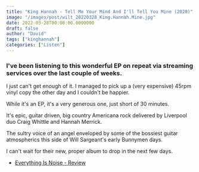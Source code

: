 ```yaml
---
title: "King Hannah - Tell Me Your Mind And I'll Tell You Mine (2020)"
image: "/images/post/wilt_20220328_King.Hannah.Mine.jpg"
date: 2022-03-28T00:00:00.0000000
draft: false
author: "David"
tags: ["kinghannah"]
categories: ["Listen"]
---
```

### I've been listening to this wonderful EP on repeat via streaming services over the last couple of weeks.

 I just can't get enough of it. I managed to pick up a (very expensive) 45rpm vinyl copy the other day and I couldn't be happier.

 While it's an EP, it's a very generous one, just short of 30 minutes.

 It's epic, guitar driven, big country Americana rock delivered by Liverpool duo Craig Whittle and Hannah Merrick.

 The sultry voice of an angel enveloped by some of the bossiest guitar atmospherics this side of Will Sargeant's early Bunnymen days.

 I can't wait for their new, proper album to drop in the next few days.

-  [Everything Is Noise - Review](https://everythingisnoise.net/reviews/king-hannah-tell-me-your-mind-and-ill-tell-you-mine/)